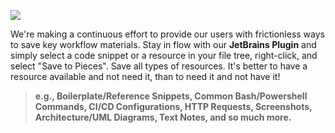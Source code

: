 [//]: # (title: Stay in Flow With Single Click Save)

![](SAVE_AND_RENAME_JETBRAINS.gif)

We're making a continuous effort to provide our users with frictionless ways to save key workflow materials. Stay in flow with our **JetBrains Plugin** and simply select a code snippet or a resource in your file tree, right-click, and select "Save to Pieces".
Save all types of resources. It's better to have a resource available and not need it, than to need it and not have it!

> **e.g., Boilerplate/Reference Snippets, Common Bash/Powershell Commands, CI/CD Configurations, HTTP Requests, Screenshots, Architecture/UML Diagrams, Text Notes, and so much more.**